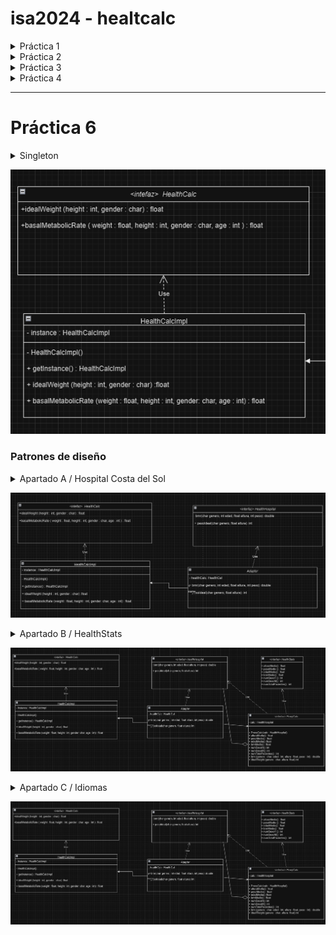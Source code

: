 <!--HEAD-->
# isa2024 - healtcalc

<details>
<summary>Práctica 1</summary>


## Objetivos
Se desea desarrollar una calculadora que permita estimar varios parámetros de salud de una persona, como su peso ideal o su tasa metabólica basal (TMB).
## Introducción
Se ha creado este repositorio para realizar la práctica 1, que consiste en realizar la ya nombrada calculadora para ello hemos hecho uso de git, github, de los entornos Maven y JUnits5.
### Contenidos a tener en cuenta
* idealWeight: Necesita los vaores de altura y género y su salida será el peso considerado Ideal
* basalMetabolicRate: Se necesita peso, altura, género y la edad del individuo, para así poder obtener el metabolismo ideal.

## Test utilizados en idealWeight():
* Test de altura negativa testAlturaNegativaIW() &rarr; comprobamos que cuando una altura es muy pequeña o incluso o negativa. Se lanza la excepción correctamente.

* Test de altura excesivamente pequeña testAlturaMenor() &rarr; comprobamos que cuando la altura es inferior a la altura promedio establecida que en este caso es de 110 para los hombre y 100 para las mujeres, se lanza la excepción correctamente.

* Test de Error a la hora de introducir el género testGenderProblemIW() &rarr; comprobamos que cuando añadimos un dato en el género distinto de W o M , sin tener en cuenta mayúsculas y minúsculas, se lanza la excepción con normalidad.

* Test para comprobar que la calculadora funciona con todos los casos de géneros disponibles CorrectGender() &rarr; comprobamos todas las posibles combinaciones de géneros para comprobar que ninguna de ellas lanza la excepción.

* Test para cuando la altura es superior a lo esperado testAlturaMayor()  &rarr; comprobamos que cuando la altura supera la altura máxima establecida por el programa (260 , puesto que el individuo más alto hasta la fecha que sigue con vida mide 251).

* Test de cálculo promedio de hombres HombrePromedioIW()  &rarr; usando los valores inferior y superior máximos que se pueden introducir y el valor promedio, comprobamos que los resultados obtenidos sean los esperados tanto en los límites inferior/superior como en el valor promedio.

* Test de cálculo promedio de mujeres testMujerPromedio() &rarr; usando los valores superiores e inferiores al igual que el valor medio comprobamos que los resultados de la calculadora sean los esperados.

## Test utilizados en basalMetabolicRate():
* Test para los pesos que no sean correctos PesoIncorrecto() &rarr; Se hacen 3 distintas comprobaciones, la primera es para cuando el valor del peso se da en negativo y se tienque lanzar excepción, la segunda es para cuando el valor del peso es inferior a lo delimitado en el rango, se lanza la excepción y la tercera es para cuando se excede el rango superior de peso y también se lanza la excepción.

* Test pra la altura incorrecta alturaIncorrecta() &rarr; Se hacen también 3 distintas comprobaciones, la primera de ellas es para cuando el valor dado sea en negativo, la segunda es para cuando el valor dado sea inferior al rango permitido, y la tercera  es para cuando el valor sea superior a lo permitido, en cualquira de los casos se comprueba que se lanza la excepción.

* Test para comprobar el Sexo IncorrectoSexo() &rarr; Se comprueba que cuando se introduzca un sexo que sea distinto de "M" o "W" sin tener en cuenta las máyusculas y minúsculas salte la excepción.

* Test de comprobación de sexos ComprobacionSexo() &rarr; Se comprueba que cuando se introducen de manera correcta las posibilidades de los sexos, no se lance ninguna excepción.

* Test para comprobar los valores promedios de la mujer testWomanBRM() &rarr; Se comprueba que tanto para el límite superior, como para el inferior, como para el el promedio de las mujeres se realicen bien los cálculos.

* Test para comprobar los valores promedios de los hombres testMenBMR()&rarr; Se comprueba tanto para el límite superior, como para el inferior, como para el valor promedio del hombre se obtiene el resultado esperado.

## Ejcución de los Test:
Para realizar la ejecución de maven en Visual Studio Code, tendremos que abrir la terminal y escribir el siguiente comando:
![Código usado](https://github.com/Rvbenrch/isa2024-healthcalc/blob/main/Captura%20de%20pantalla%202024-03-12%20181210.png)

Y hemos obtenido todos los test ejecutados de manera correcta:
![Obtención de los test](https://github.com/Rvbenrch/isa2024-healthcalc/blob/main/image.png)

## Repositorio desarrollado
Durante esta práctica hemos desarrollado un repositorio que, al principio de la misma no le realice las modificaciones y actalizaciones pertinentes, es por ello que tuve que repetir el proceso creandolo de nuevo para poder adjuntar los distintos commits cuando se desarrollaba cada una de las partes del proyecto. Este es el motivo por el cual las horas en repositorio son tan cercanas, puesto que ya contenía la información y la práctica realizada en otro proyecto de Visual Studio pero me vi obligado a repetirla.

---
Hemos usado esta metodología para ir registrando cada uno de los pasos realizados a lo largo del desarrollo de la práctica aunque considero que en estos casos, dónde la práctica es relativamente corta no sería preciso hacer demasiados commits.

---
![gitk](https://github.com/Rvbenrch/isa2024-healthcalc/blob/main/captura3.png)

Como podemos apreciar no ha habido ninguna necesidad de creación de ramas. Además como el proyecto se ha realizado de manera individual, debería de haberme servido para marcarme rumbo por el trabajo, sin embargo y debido a los problemas que he presentado. Las modificaciones de git las realicé en último lugar.

#### Trabajo realizado por RUBÉN M. RODRÍGUEZ CHAMORRO

</details>

<details>
<summary>Práctica 2</summary>


Para el desarrollo de esta práctica, hemos clonado el repostorio de nuevo en nuestro dispositivo de manera local. Hemos añadido los distintos branchs que expecificaban en el trabajo, de tal forma que el "anterior" main se ha convertido en tarea1 y hemos creado otra rama tarea2 dónde hemos desarrollado esta práctica.

### *Objetivos* 

El objetivo de la práctica era desarrollar un diagrama de casos de uso, para ello hemos hecho uso de la aplicación que usamos en la anterior asignatra de Softwarer Visual Paradigm. Pero en este caso y debido a que quería evitar fallos a la hora de licencias, he decidido usar la aplicación de manera online. Cabe destacar que no me ha dejado guardar el documento como tal y por ello sólo tengo las capturas de las imágenes.

### Primer Diagrama de Casos de Uso, básico.
En este diagrama hemos desarollado la cálculadora de manera básica contando con la información que se nos proporcionó en la práctica 1.

![](https://github.com/Rvbenrch/isa2024-healthcalc/blob/main/doc/CasosdeUso.png)

### Segundo Diagrama de Casos de Uso, dos casos de uso añadidos.
En este segundo diagrama he añadido los casos de uso del cálculo de IMC (Ìndice de Masa Corporal) y he añadido uno de necesidades calóricas.

![](https://github.com/Rvbenrch/isa2024-healthcalc/blob/main/doc/casosUsoAnadidos.png)

*- El índice de masa Corporal* 
Es una herramienta simple y utilizada para evaluar el estado de peso de una persona en relación con su altura. Se calcula dividiendo el peso peso en kilograos por el cuadrado de la altura en metros kg/m^2 . Los resultados pueden indicar el porcentaje de peso de la persona, o bien sobre peso o bien peso normal o peso bajo

*- Necesidades calóricas diarias*
Una vez que conocemos la TMB, podemos estimar las necesidades calóricas añadiendole un factor (que es desiganado por la edad) que estima cuánto de ejercicio en porcentaje a tu edad debes de realizar.

</details>

<details>
<summary>Práctica 3</summary>
# Práctica 3
## 🗒️ Descripción 

Para el desarrollo de la práctica 3, vamos a crearhistorias de usuario junto a sus distintos escenarios, además de realizar los criterios de aceptación utilizando BDD ( behavior-DrivenDevelopment) que nos ayuda a garantizar que se cumplen los requisitos de nuestro sistema.

## 📱 Historias de Usuario 

**- Historia de usuario: `IDEAL-WEIGHT`**
```
COMO    Usuario de health-Calculator, 
QUIERO  poder introducir los datos de género y altura a la calculadora 
PARA    calcular mi peso ideal.
```
**- Criterio de aceptación `IDEAL-WEIGHT`**
<details>
<summary>Introducción de datos de manera incorrecta ❌ </summary>

* Escenario: Introducción de altura incorrecta. 
```
DADO que tengo la Health-calc y soy usuario
CUANDO calculo el peso ideal con una altura negativa o igual a 0
ENTONCES el sistema genera una excepción guiándome para ingresar de manera correcta la altura.
```
* Escenario: Introducción de altura incorrecta. 
```
DADO que tengo la Health-calc y soy usuario
CUANDO introduzco un valor para la altura que excede el límite superior permitido
ENTONCES se genera un error de desbordamiento.
```
* Escenario: Introdución de género incorrecto. 

```
DADO que tengo la Helth-calc y soy usuario
CUANDO calculo el peso ideal con un género que es incorrecto
ENTONCES el sistema genera una excepción.
```
</details>

<details>
<summary>Peso ideal difiere de la realidad ❗</summary>

* Escenario: mostrar error cuando el peso ideal difiera de la realidad.
```
DADO que soy usuario y tengo la Health-calc
CUANDO ingreso mi género y altura en la calculadora y el peso ideal calculado es menor o igual a 0
ENTONCES la calculadora debería mostrar un mensaje de que el resultado es poco realista.
```
</details>
<details>
<summary> Parámetros válidos✅</summary>

* Escenario: Parámetros válidos 
```
DADO que tengo una Health-calc y soy usuario
CUANDO calculo el peso ideal para los parámetros válidos dados
ENTONCES el sistema devuelve un resultado válido.
```
</details>

---


**- Historia de usuario: `basalMetabolicRate`**
```
COMO    Usuario de health-Calculator, 
QUIERO  poder calcular la tasa metabólica basal según los parámetros ingresados 
PARA    poder conocer en que estado se encuentra la salud del usuario.
```

**- Criterio de aceptación `basalMetabolicRate`**
<details>
<summary>Introducción de datos de manera NO válidos ❌ </summary>

* Escenario: Intoducción de una altura no válida
```
DADO que tengo una Helth-calc y soy usuario
CUANDO calculo la tasa metabólica con altura negativa o inferior a los niveles mínimos
ENTONCES entonces el sistema lanzará una excepción.
```

* Escenario: Introducción de Género no válido.
```
DADO que tengo una Helth-calc y soy usuario
CUANDO calculo la tasa metabólica para un género que no es válido
ENTONCES entonces el sistema lanzará una excepción.
```

* Escenario: Introducción de Edad no válido.
```
DADO que tengo una Health-calc y soy usuario
CUANDO calculo la tasa metabólica para un usuario con edad negativa
ENTONCES entonces el sistema lanzará una excepción.
```
* Escenario: Introducción de Peso no válido.
```
DADO que tengo una Health-calc y soy usuario
CUANDO calculo la tasa metabólica para un usuario con peso negativo o igual a 0
ENTONCES entonces el sistema lanzará una excepción.
```
* Escenario: Introducción de resultado negativo para el Peso(solo para  mujeres)
```
DADO que tengo una Health-calc y soy usuario
CUANDO calculo la tasa metabólica para una mujer con una combinación de altura peso y edad que resulta en un peso negativo.
ENTONCES entonces el sistema lanzará una excepción.
```
</details>

<details>
<summary> Dando parámetros adecuados ✅ </summary>

* Escenario: Se dan parámetros aadecuados
```
DADO que tengo una Health-calc
CUANDO calculo la tasa basal metabólica para los parámetros válidos dados
ENTONCES el sistema devuelve un resultado válido.
```
</details>
</details>

<details>
<summary> Práctica 4 </summary>
Para el desarrollo de esta parte primero hemos diseñado un prototipo de cómo queríamos que se viese nuestra aplicación.

## Prototipo 🧐
![Prototipo](https://github.com/Rvbenrch/isa2024-healthcalc/blob/practica4/im_prototipo.jpg)

## Resultado Final 💯
![Prototipo](https://github.com/Rvbenrch/isa2024-healthcalc/blob/practica4/imfinal.jpg)

Y así quedaría el desarrollo final del diseño visual de la calculadora.

</details>

--- 
# Práctica 6

<details>
<summary> Singleton </summary>
Una vez hemos creado el nuevo branch de la práctica 6, vamos a implementar el método Singleton:
**Pasos para implementar el patrón Singleton:**
* Modificar HealthCalcImpl para implementar Singleton:
    - Crear una instancia estática privada de HealthCalcImpl.
    - Hacer el constructor privado.
    - Proveer un método público estático para obtener la instancia única.

* Actualizamos el método `Main` para poder usar la instancia Singleton
    - Actualizamos `HealthCalcImpl` con el patrón Singleton implementado.
    - Actualizamos el `Main` en la clase `HealthCalc` para poder usar esta instancia.

* Diagrama UML:
    - Para el desarrollo de este apartado he decidido utilizar la herramienta `draw.io`. 
    - En este diagrama:
        * HealthCalc es una interfaz con los métodos idealWeight y basalMetabolicRate.
        * HealthCalcImpl es una clase que implementa HealthCalc.
        * HealthCalcImpl tiene un constructor privado, una instancia estática privada y un método estático público getInstance para obtener la instancia única.

* **Conclusión Singleton** 

Hemos implementado el patrón Singleton en HealthCalcImpl, actualizado el Main para utilizar la instancia Singleton y proporcionado un esbozo del diagrama de clases UML.
</details>

![Texto alternativo](design_patterns/foto1_Singleton.png)


 ### **Patrones de diseño**
<details>
<summary> Apartado A / Hospital Costa del Sol </summary>

Para integrar la calculadora de salud en el sistema informático del Hospital Costa del Sol de Marbella y proporcionarles el servicio sin tener que volver a implementar los métodos, podemos aplicar el patrón de diseño `Adapter`.

El patrón Adapter permite que interfaces incompatibles trabajen juntas. En este caso, la interfaz HealthHospital proporcionada por el hospital y la interfaz HealthCalc que utilizamos en nuestra calculadora de salud son incompatibles en cuanto a los nombres y tipos de parámetros de los métodos.

El Adapter nos permite crear un adaptador que convierte las llamadas de la interfaz HealthHospital a llamadas de la interfaz HealthCalc y viceversa.

En este diagrama, HealthAdapter es la clase adaptadora que implementa la interfaz HealthHospital y utiliza una instancia de HealthCalc internamente para realizar los cálculos. Las llamadas a los métodos bmr y pesoIdeal de HealthHospital se convierten en llamadas a los métodos correspondientes de HealthCalc. La implementación de HealthAdapter se encarga de la conversión de parámetros según sea necesario.
</details>

![Texto alternativo](design_patterns/HospitalCostaSol.png)

<details>
<summary> Apartado B / HealthStats </summary>

Aplicaremos el patrón de diseño `Proxi`. Este patrón es adecuado porque nos permite añadir responsabilidades adicionales (como llevar un registro y calcular estadísticas) a un objeto (en este caso, nuestra calculadora de salud) de manera flexible y dinámica, sin modificar su estructura.

Para llevar a cabo este proceso, seguiremos los siguientes pasos:
* Definir la interfaz HealthStats.
* Crear una clase concreta que implemente HealthStats y que realice el proxy a nuestra calculadora.
* Actualizar el Main o cualquier cliente de la calculadora para utilizar esta nueva clase Proxy
</details>

![Texto alternativo](design_patterns/apartadoB.png)


<details>
    <summary> Apartado C / Idiomas</summary>

    
### Tareas Específicas
- Crear dos versiones de la calculadora BMR:

* Una que acepte altura en metros y peso en kilogramos.
* Otra que acepte altura en pies y peso en libras.
    
- Mostrar mensajes precisos en ambos idiomas:

El mensaje debe incluir detalles específicos de la persona (altura, peso, BMR).
Debe ser traducido correctamente al español y al inglés.
Asegurar la exactitud en las conversiones:

Para realizar la conversión del idioma se realizará desde la propia clase DecoratorCalc, para evitar crear clases en exceso y hacer demasiada compleja la calculadora.


</details>


![Texto alternativo](design_patterns/apartadoB.png)
